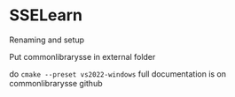 # SSELearn
Renaming and setup

Put commonlibrarysse in external folder 

do `cmake --preset vs2022-windows`
full documentation is on commonlibrarysse github
